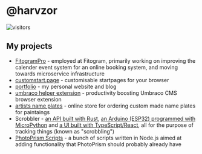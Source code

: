 # @harvzor

![visitors](https://visitor-badge.glitch.me/badge?page_id=harvzor.visitor-badge)

## My projects

- [FitogramPro](https://www.fitogram.pro/) - employed at Fitogram, primarily working on improving the calender event system for an online booking system, and moving towards microservice infrastructure
- [customstart.page](https://customstart.page) - customisable startpages for your browser
- [portfolio](https://github.com/Harvzor/portfolio) - my personal website and blog
- [umbraco helper extension](https://github.com/Harvzor/Umbraco-Helper-Extension) - productivity boosting Umbraco CMS browser extension
- [artists name plates](https://artistsnameplates.co.uk) - online store for ordering custom made name plates for paintaings
- Scrobbler - [an API built with Rust](https://github.com/Harvzor/scrobbler-server), [an Arduino (ESP32) programmed with MicroPython](https://github.com/Harvzor/scrobbler-arduino) and [a UI built with TypeScript/React](https://github.com/Harvzor/scrobbler-ui), all for the purpose of tracking things (known as "scrobbling")
- [PhotoPrism Scripts](https://github.com/Harvzor/photoprism-scripts) - a bunch of scripts written in Node.js aimed at adding functionality that PhotoPrism should probably already have

